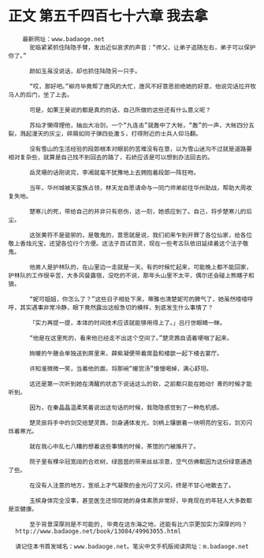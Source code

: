 # 正文 第五千四百七十六章 我去拿
        最新网址：www.badaoge.net
          驼临紧紧抓住陆隐手臂，发出近似哀求的声音：“师父，让弟子追随左右，弟子可以保护你了。”
      
          颜如玉虽没说话，却也抓住陆隐另一只手。
      
          “哎，那好吧。”柳月毕竟帮了唐风的大忙，唐风不好意思拒绝她的好意，他说完话拉开牧马人的后门，坐了上去。
      
          可是，如果王昊说的都是真的的话，自己所做的这些还有什么意义呢？
      
          苏灿才懒得理他，抽出大冶剑，一个“九连击”就轰中了大帐，“轰”的一声，大帐四分五裂，溅起漫天的灰尘，碎屑如同子弹四处激Ｓ，打得附近的士兵人仰马翻。
      
          没有雪山的生活经验的段郎根本对眼前的苦难没有在意，以为雪山迷沟不过就是道路要相对复杂些，就算是自己找不到回去的路了，石娇应该是可以想到办法回去的。
      
          岳灵珊的话刚说完，李湘就毫不犹豫地上去拥抱着段郎一阵狂吻。
      
          当年，华州城被天蛮族占领，林天龙自愿请命与一同门师弟前往华州助战，帮助大周收复失地。
      
          楚寒儿的死，带给自己的并非只有悲伤，这一刻，她感应到了。自己，将步楚寒儿的后尘。
      
          这张黄符不是驱邪的，是敬鬼的，意思就是说，我们初来乍到开罪了各位仙家，给各位敬上香烛元宝，还望各位行个方便。这法子百试百灵，现在一些考古队依旧延续着这个法子敬鬼。
      
          他男人是护林队的，在山里边一走就是一天。有的时候忙起来，可能晚上都不能回家，护林队的工作很辛苦，大多风餐露宿，没吃的不说，那年头山里不太平，偶尔还会碰上熊瞎子和狼。
      
          “妮可姐姐，你怎么了？”这些日子相处下来，蒂雅也清楚妮可的脾气了，她虽然喳喳呼呼，其实遇事非常冷静，眼下竟然露出这般急切的模样，到底发生什么事情了？
      
          「实力再提一提，本体的时间技术应该就能够用得上了。」吕行世眼睛一眯。
      
          “他是在这里死的，看来他已经走不出这个空间了。”楚灵茜自语着哽咽了起来。
      
          姰暖的午膳会单独送到房里来，薛紫凝便带着席盈和楼歆一起下楼去宴厅。
      
          许知淮微微一笑，当着他的面，将那碗“暖宫汤”慢慢喝掉，满心舒坦。
      
          这还是第一次听到她在清醒的状态下说话这么的软，之前都只能在她动忄青的时候才能听到。
      
          因为，在秦晶晶温柔笑着说出这句话的时候，我隐隐感觉到了一种危机感。
      
          楚灵辰将手中的剑交给楚灵茜，剑身通体发光，剑柄上镶嵌着一块明亮的宝石，剑刃闪烁着寒光。
      
          就在我心中乱七八糟的想着这些事情的时候，茶馆的门被推开了。
      
          院子里有棵伞冠宽阔的合欢树，绿茵茵的带来丝丝凉意，空气仿佛都因为这份绿意通透了些。
      
          在没有人注意的地方，宣纸上才气凝聚的金光闪了又闪，终是不甘心地散去了。
      
          玉槟身体完全没事，甚至医生还惊叹她的身体素质非常好，毕竟现在的年轻人大多数都是亚健康。
      
          至于背景深厚则是不可能的, 毕竟在这东海之地，还能有比六宗更加实力深厚的吗？
      http://www.badaoge.net/book/13084/49963055.html
      
      请记住本书首发域名：www.badaoge.net。笔尖中文手机版阅读网址：m.badaoge.net